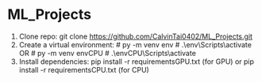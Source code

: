 # ML_Projects
1. Clone repo: git clone https://github.com/CalvinTai0402/ML_Projects.git
2. Create a virtual environment: # py -m venv env # .\env\Scripts\activate OR # py -m venv envCPU # .\envCPU\Scripts\activate
3. Install dependencies: pip install -r requirementsGPU.txt (for GPU) or pip install -r requirementsCPU.txt (for CPU)